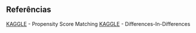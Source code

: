 ﻿## Referências

[KAGGLE](https://www.kaggle.com/datasets/andrewmvd/heart-failure-clinical-data) - Propensity Score Matching
[KAGGLE](https://www.kaggle.com/datasets/gpreda/covid-world-vaccination-progress) - Differences-In-Differences





